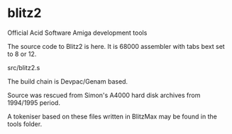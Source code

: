 # blitz2
Official Acid Software Amiga development tools

The source code to Blitz2 is here. It is 68000 assembler with tabs bext set to 8 or 12.

src/blitz2.s

The build chain is Devpac/Genam based.

Source was rescued from Simon's A4000 hard disk archives from 1994/1995 period.

A tokeniser based on these files written in BlitzMax may be found in the tools folder.

